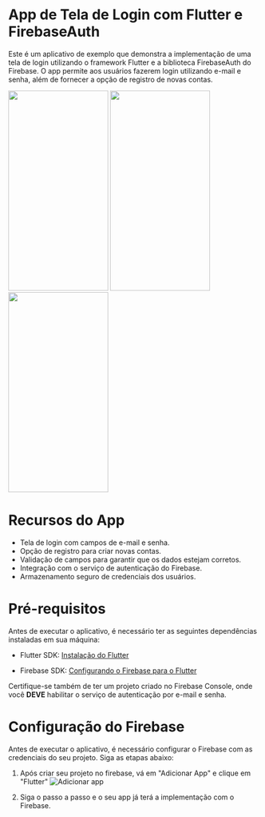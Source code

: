 # App de Tela de Login com Flutter e FirebaseAuth

Este é um aplicativo de exemplo que demonstra a implementação de uma tela de login utilizando o framework Flutter e a biblioteca FirebaseAuth do Firebase. O app permite aos usuários fazerem login utilizando e-mail e senha, além de fornecer a opção de registro de novas contas.

<img src="https://firebasestorage.googleapis.com/v0/b/client-management-7f16f.appspot.com/o/Screenshot_20230616_183124.png?alt=media&token=19ff24dc-7f9a-4756-8c4f-7ac6060c09b7" data-canonical-src="https://gyazo.com/eb5c5741b6a9a16c692170a41a49c858.png" width="200" height="400" /> <img src="https://firebasestorage.googleapis.com/v0/b/client-management-7f16f.appspot.com/o/Screenshot_20230616_183411.png?alt=media&token=42692d6b-9d22-461c-8b88-4cd9d9843ab7" data-canonical-src="https://gyazo.com/eb5c5741b6a9a16c692170a41a49c858.png" width="200" height="400" /> <img src="https://firebasestorage.googleapis.com/v0/b/client-management-7f16f.appspot.com/o/Screenshot_20230616_183145.png?alt=media&token=776aa43c-5556-45a0-8792-29bd6c96277c" data-canonical-src="https://gyazo.com/eb5c5741b6a9a16c692170a41a49c858.png" width="200" height="400" />

# Recursos do App

* Tela de login com campos de e-mail e senha.
* Opção de registro para criar novas contas.
* Validação de campos para garantir que os dados estejam corretos.
* Integração com o serviço de autenticação do Firebase.
* Armazenamento seguro de credenciais dos usuários.

# Pré-requisitos

Antes de executar o aplicativo, é necessário ter as seguintes dependências instaladas em sua máquina:

* Flutter SDK: [Instalação do Flutter](https://docs.flutter.dev/get-started/install "Flutter")

* Firebase SDK:  [Configurando o Firebase para o Flutter](https://firebase.google.com/docs/flutter/setup?hl=pt-br&platform=ios "Firebase")

Certifique-se também de ter um projeto criado no Firebase Console, onde você **DEVE** habilitar o serviço de autenticação por e-mail e senha.

# Configuração do Firebase

Antes de executar o aplicativo, é necessário configurar o Firebase com as credenciais do seu projeto. Siga as etapas abaixo:

1. Após criar seu projeto no firebase, vá em  "Adicionar App" e clique em "Flutter" ![Adicionar app](https://firebasestorage.googleapis.com/v0/b/client-management-7f16f.appspot.com/o/seta.png?alt=media&token=40d6b1e9-21a5-4e28-98ae-fa716d9b441a)

2. Siga o passo a passo e o seu app já terá a implementação com o Firebase.
